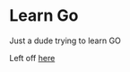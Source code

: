 # Learn Go

Just a dude trying to learn GO

Left off [here](https://gobyexample.com/closing-channels)